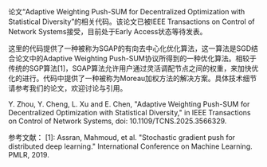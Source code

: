 论文“Adaptive Weighting Push-SUM for Decentralized Optimization with Statistical Diversity”的相关代码。该论文已被IEEE Transactions on Control of Network Systems接受，目前处于Early Access状态等待发表。

这里的代码提供了一种被称为SGAP的有向去中心化优化算法，这一算法是SGD结合论文中的Adaptive Weighting Push-SUM协议所得到的一种优化算法。相较于传统的SGP算法[1]，SGAP算法允许用户通过灵活调配节点之间的权重，来加快优化的进行。代码中提供了一种被称为Moreau加权方法的解决方案。具体技术细节请参考我们的论文，欢迎讨论与引用。

Y. Zhou, Y. Cheng, L. Xu and E. Chen, "Adaptive Weighting Push-SUM for Decentralized Optimization with Statistical Diversity," in IEEE Transactions on Control of Network Systems, doi: 10.1109/TCNS.2025.3566329.

参考文献：
[1]: Assran, Mahmoud, et al. "Stochastic gradient push for distributed deep learning." International Conference on Machine Learning. PMLR, 2019.
